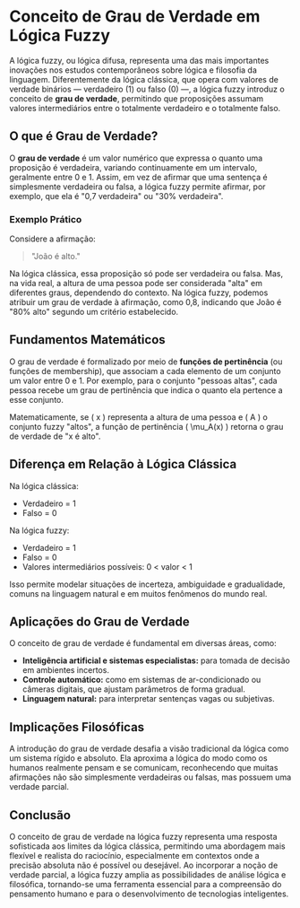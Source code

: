 # Conceito de Grau de Verdade em Lógica Fuzzy

A lógica fuzzy, ou lógica difusa, representa uma das mais importantes inovações nos estudos contemporâneos sobre lógica e filosofia da linguagem. Diferentemente da lógica clássica, que opera com valores de verdade binários — verdadeiro (1) ou falso (0) —, a lógica fuzzy introduz o conceito de **grau de verdade**, permitindo que proposições assumam valores intermediários entre o totalmente verdadeiro e o totalmente falso.

## O que é Grau de Verdade?

O **grau de verdade** é um valor numérico que expressa o quanto uma proposição é verdadeira, variando continuamente em um intervalo, geralmente entre 0 e 1. Assim, em vez de afirmar que uma sentença é simplesmente verdadeira ou falsa, a lógica fuzzy permite afirmar, por exemplo, que ela é "0,7 verdadeira" ou "30% verdadeira".

### Exemplo Prático

Considere a afirmação:  
> "João é alto."

Na lógica clássica, essa proposição só pode ser verdadeira ou falsa. Mas, na vida real, a altura de uma pessoa pode ser considerada "alta" em diferentes graus, dependendo do contexto. Na lógica fuzzy, podemos atribuir um grau de verdade à afirmação, como 0,8, indicando que João é "80% alto" segundo um critério estabelecido.

## Fundamentos Matemáticos

O grau de verdade é formalizado por meio de **funções de pertinência** (ou funções de membership), que associam a cada elemento de um conjunto um valor entre 0 e 1. Por exemplo, para o conjunto "pessoas altas", cada pessoa recebe um grau de pertinência que indica o quanto ela pertence a esse conjunto.

Matematicamente, se \( x \) representa a altura de uma pessoa e \( A \) o conjunto fuzzy "altos", a função de pertinência \( \mu_A(x) \) retorna o grau de verdade de "x é alto".

## Diferença em Relação à Lógica Clássica

Na lógica clássica:
- Verdadeiro = 1
- Falso = 0

Na lógica fuzzy:
- Verdadeiro = 1
- Falso = 0
- Valores intermediários possíveis: 0 < valor < 1

Isso permite modelar situações de incerteza, ambiguidade e gradualidade, comuns na linguagem natural e em muitos fenômenos do mundo real.

## Aplicações do Grau de Verdade

O conceito de grau de verdade é fundamental em diversas áreas, como:
- **Inteligência artificial e sistemas especialistas:** para tomada de decisão em ambientes incertos.
- **Controle automático:** como em sistemas de ar-condicionado ou câmeras digitais, que ajustam parâmetros de forma gradual.
- **Linguagem natural:** para interpretar sentenças vagas ou subjetivas.

## Implicações Filosóficas

A introdução do grau de verdade desafia a visão tradicional da lógica como um sistema rígido e absoluto. Ela aproxima a lógica do modo como os humanos realmente pensam e se comunicam, reconhecendo que muitas afirmações não são simplesmente verdadeiras ou falsas, mas possuem uma verdade parcial.

## Conclusão

O conceito de grau de verdade na lógica fuzzy representa uma resposta sofisticada aos limites da lógica clássica, permitindo uma abordagem mais flexível e realista do raciocínio, especialmente em contextos onde a precisão absoluta não é possível ou desejável. Ao incorporar a noção de verdade parcial, a lógica fuzzy amplia as possibilidades de análise lógica e filosófica, tornando-se uma ferramenta essencial para a compreensão do pensamento humano e para o desenvolvimento de tecnologias inteligentes.